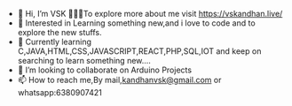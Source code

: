 - 👋 Hi, I’m VSK 🏃🏻‍♂️To explore more about me visit https://vskandhan.live/
- 👀 Interested in Learning something new,and i love to code and to explore the new stuffs.
- 🌱 Currently learning C,JAVA,HTML,CSS,JAVASCRIPT,REACT,PHP,SQL,IOT and keep on searching to learn something new....
- 💞️ I’m looking to collaborate on Arduino Projects
- 📫 How to reach me,By mail,kandhanvsk@gmail.com or whatsapp:6380907421

<!---
vskandhu/vskandhu is a ✨ special ✨ repository because its `README.md` (this file) appears on your GitHub profile.
You can click the Preview link to take a look at your changes.
--->
